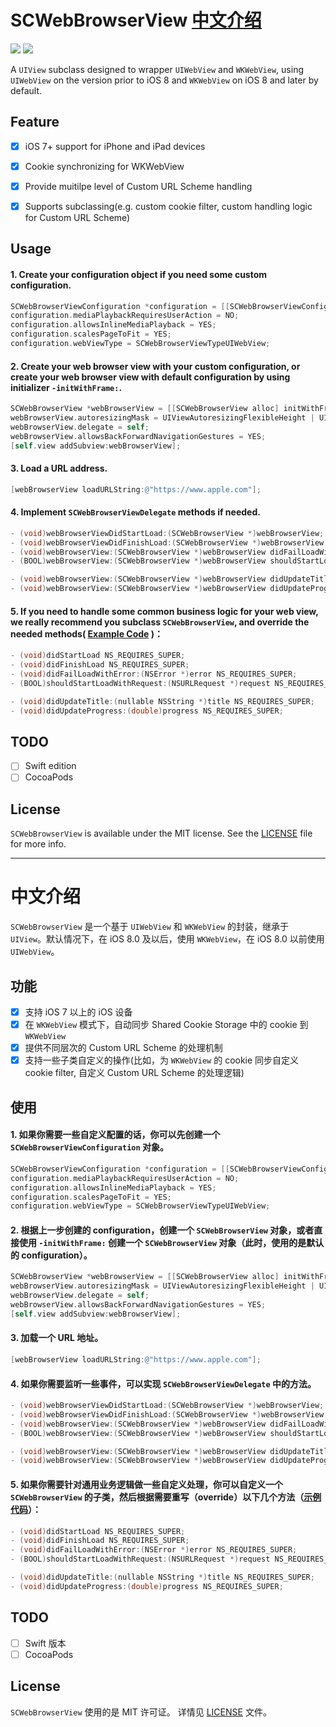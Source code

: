 # SCWebBrowserView [中文介绍](https://github.com/ShannonChenCHN/SCWebBrowserView#中文介绍)

![](https://camo.githubusercontent.com/fc56303af12c023343f338a762b6bfb2a5f1e4dc/68747470733a2f2f696d672e736869656c64732e696f2f62616467652f6c6963656e73652d4d49542d677265656e2e7376673f7374796c653d666c6174) ![](https://camo.githubusercontent.com/8ddec955b9dd8da6ba9daa89ad5c282c7865b9bb/687474703a2f2f696d672e736869656c64732e696f2f636f636f61706f64732f702f59594b69742e7376673f7374796c653d666c6174) 

A `UIView` subclass designed to wrapper `UIWebView` and `WKWebView`, using `UIWebView` on the version prior to iOS 8 and `WKWebView` on iOS 8 and later by default.


## Feature
- [x] iOS 7+ support for iPhone and iPad devices
- [x] Cookie synchronizing for WKWebView
- [x] Provide muitilpe level of Custom URL Scheme handling  
- [x] Supports subclassing(e.g. custom cookie filter, custom handling logic for Custom URL Scheme)


## Usage

#### 1. Create your configuration object if you need some custom configuration.

``` Objective-C
SCWebBrowserViewConfiguration *configuration = [[SCWebBrowserViewConfiguration alloc] init];
configuration.mediaPlaybackRequiresUserAction = NO;
configuration.allowsInlineMediaPlayback = YES;
configuration.scalesPageToFit = YES;
configuration.webViewType = SCWebBrowserViewTypeUIWebView;
```

#### 2. Create your web browser view with your custom configuration, or create your web browser view with default configuration by using initializer `-initWithFrame:`.

``` Objective-C
SCWebBrowserView *webBrowserView = [[SCWebBrowserView alloc] initWithFrame:self.view.bounds configuration:configuration];
webBrowserView.autoresizingMask = UIViewAutoresizingFlexibleHeight | UIViewAutoresizingFlexibleWidth;
webBrowserView.delegate = self;
webBrowserView.allowsBackForwardNavigationGestures = YES;
[self.view addSubview:webBrowserView];
```

#### 3. Load a URL address. 

``` Objective-C
[webBrowserView loadURLString:@"https://www.apple.com"];
```

#### 4. Implement `SCWebBrowserViewDelegate` methods if needed.

``` Objective-C
- (void)webBrowserViewDidStartLoad:(SCWebBrowserView *)webBrowserView;
- (void)webBrowserViewDidFinishLoad:(SCWebBrowserView *)webBrowserView;
- (void)webBrowserView:(SCWebBrowserView *)webBrowserView didFailLoadWithError:(NSError *)error;
- (BOOL)webBrowserView:(SCWebBrowserView *)webBrowserView shouldStartLoadWithRequest:(NSURLRequest *)request;

- (void)webBrowserView:(SCWebBrowserView *)webBrowserView didUpdateTitle:(nullable NSString *)title;
- (void)webBrowserView:(SCWebBrowserView *)webBrowserView didUpdateProgress:(double)progress;
```

#### 5. If you need to handle some common business logic for your web view, we really recommend you subclass `SCWebBrowserView`, and override the needed methods( [Example Code](https://github.com/ShannonChenCHN/SCWebBrowserView/blob/master/Objc/ObjcExample/SCCustomWebBrowserView.m) )：

``` Objective-C
- (void)didStartLoad NS_REQUIRES_SUPER;
- (void)didFinishLoad NS_REQUIRES_SUPER;
- (void)didFailLoadWithError:(NSError *)error NS_REQUIRES_SUPER;
- (BOOL)shouldStartLoadWithRequest:(NSURLRequest *)request NS_REQUIRES_SUPER;

- (void)didUpdateTitle:(nullable NSString *)title NS_REQUIRES_SUPER;
- (void)didUpdateProgress:(double)progress NS_REQUIRES_SUPER;
```


## TODO
- [ ] Swift edition
- [ ] CocoaPods

## License
`SCWebBrowserView` is available under the MIT license. See the [LICENSE](./LICENSE) file for more info.


-----
# 中文介绍

`SCWebBrowserView` 是一个基于 `UIWebView` 和 `WKWebView` 的封装，继承于 `UIView`。默认情况下，在 iOS 8.0 及以后，使用 `WKWebView`，在 iOS 8.0 以前使用 `UIWebView`。

## 功能
- [x] 支持 iOS 7 以上的 iOS 设备
- [x] 在 `WKWebView` 模式下，自动同步 Shared Cookie Storage 中的 cookie 到 `WKWebView`
- [x] 提供不同层次的 Custom URL Scheme 的处理机制  
- [x] 支持一些子类自定义的操作(比如，为 `WKWebView` 的 cookie 同步自定义 cookie filter, 自定义 Custom URL Scheme 的处理逻辑)

## 使用

#### 1. 如果你需要一些自定义配置的话，你可以先创建一个 `SCWebBrowserViewConfiguration` 对象。

``` Objective-C
SCWebBrowserViewConfiguration *configuration = [[SCWebBrowserViewConfiguration alloc] init];
configuration.mediaPlaybackRequiresUserAction = NO;
configuration.allowsInlineMediaPlayback = YES;
configuration.scalesPageToFit = YES;
configuration.webViewType = SCWebBrowserViewTypeUIWebView;
```

#### 2. 根据上一步创建的 configuration，创建一个 `SCWebBrowserView` 对象，或者直接使用 `-initWithFrame:` 创建一个 `SCWebBrowserView` 对象（此时，使用的是默认的 configuration）。
 
``` Objective-C
SCWebBrowserView *webBrowserView = [[SCWebBrowserView alloc] initWithFrame:self.view.bounds configuration:configuration];
webBrowserView.autoresizingMask = UIViewAutoresizingFlexibleHeight | UIViewAutoresizingFlexibleWidth;
webBrowserView.delegate = self;
webBrowserView.allowsBackForwardNavigationGestures = YES;
[self.view addSubview:webBrowserView];
```

#### 3. 加载一个 URL 地址。 

``` Objective-C
[webBrowserView loadURLString:@"https://www.apple.com"];
```

#### 4. 如果你需要监听一些事件，可以实现 `SCWebBrowserViewDelegate` 中的方法。

``` Objective-C
- (void)webBrowserViewDidStartLoad:(SCWebBrowserView *)webBrowserView;
- (void)webBrowserViewDidFinishLoad:(SCWebBrowserView *)webBrowserView;
- (void)webBrowserView:(SCWebBrowserView *)webBrowserView didFailLoadWithError:(NSError *)error;
- (BOOL)webBrowserView:(SCWebBrowserView *)webBrowserView shouldStartLoadWithRequest:(NSURLRequest *)request;

- (void)webBrowserView:(SCWebBrowserView *)webBrowserView didUpdateTitle:(nullable NSString *)title;
- (void)webBrowserView:(SCWebBrowserView *)webBrowserView didUpdateProgress:(double)progress;
```

#### 5. 如果你需要针对通用业务逻辑做一些自定义处理，你可以自定义一个 `SCWebBrowserView` 的子类，然后根据需要重写（override）以下几个方法（[示例代码](https://github.com/ShannonChenCHN/SCWebBrowserView/blob/master/Objc/ObjcExample/SCCustomWebBrowserView.m)）：

``` Objective-C
- (void)didStartLoad NS_REQUIRES_SUPER;
- (void)didFinishLoad NS_REQUIRES_SUPER;
- (void)didFailLoadWithError:(NSError *)error NS_REQUIRES_SUPER;
- (BOOL)shouldStartLoadWithRequest:(NSURLRequest *)request NS_REQUIRES_SUPER;

- (void)didUpdateTitle:(nullable NSString *)title NS_REQUIRES_SUPER;
- (void)didUpdateProgress:(double)progress NS_REQUIRES_SUPER;
```

## TODO
- [ ] Swift 版本
- [ ] CocoaPods

## License
`SCWebBrowserView` 使用的是 MIT 许可证。 详情见 [LICENSE](./LICENSE) 文件。



